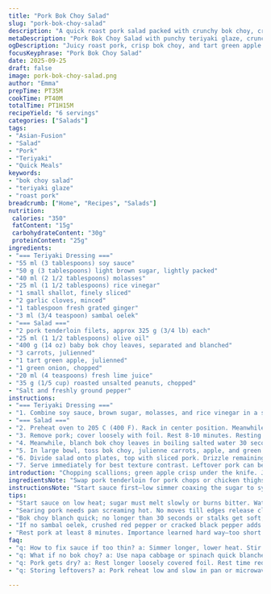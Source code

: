 ```yaml
---
title: "Pork Bok Choy Salad"
slug: "pork-bok-choy-salad"
description: "A quick roast pork salad packed with crunchy bok choy, crisp green apple, and sweet carrots. Dressed in a sticky, tangy teriyaki glaze with a kick from sambal oelek. Aromatic shallots, fresh ginger, and garlic simmer into a syrupy sauce. Toasted peanuts add crunch and a nutty depth. Roasting pork at 200 C creates a juicy, caramelized crust while staying tender inside. Blanching bok choy softens stalks but keeps the leaves vibrant green. Lime juice brightens the mix. Simple, vibrant flavors balancing sweet, spicy, tart, and savory."
metaDescription: "Pork Bok Choy Salad with punchy teriyaki glaze, crunchy apple, toasted peanuts. Roast pork juicy, bok choy bright green, bold mix sweet, spicy, tart, savory."
ogDescription: "Juicy roast pork, crisp bok choy, and tart green apple tossed in sticky teriyaki glaze with roasted peanuts. Quick Asian-fusion salad packed with texture and bold flavors."
focusKeyphrase: "Pork Bok Choy Salad"
date: 2025-09-25
draft: false
image: pork-bok-choy-salad.png
author: "Emma"
prepTime: PT35M
cookTime: PT40M
totalTime: PT1H15M
recipeYield: "6 servings"
categories: ["Salads"]
tags:
- "Asian-Fusion"
- "Salad"
- "Pork"
- "Teriyaki"
- "Quick Meals"
keywords:
- "bok choy salad"
- "teriyaki glaze"
- "roast pork"
breadcrumb: ["Home", "Recipes", "Salads"]
nutrition: 
 calories: "350"
 fatContent: "15g"
 carbohydrateContent: "30g"
 proteinContent: "25g"
ingredients:
- "=== Teriyaki Dressing ==="
- "55 ml (3 tablespoons) soy sauce"
- "50 g (3 tablespoons) light brown sugar, lightly packed"
- "40 ml (2 1/2 tablespoons) molasses"
- "25 ml (1 1/2 tablespoons) rice vinegar"
- "1 small shallot, finely sliced"
- "2 garlic cloves, minced"
- "1 tablespoon fresh grated ginger"
- "3 ml (3/4 teaspoon) sambal oelek"
- "=== Salad ==="
- "2 pork tenderloin filets, approx 325 g (3/4 lb) each"
- "25 ml (1 1/2 tablespoons) olive oil"
- "400 g (14 oz) baby bok choy leaves, separated and blanched"
- "3 carrots, julienned"
- "1 tart green apple, julienned"
- "1 green onion, chopped"
- "20 ml (4 teaspoons) fresh lime juice"
- "35 g (1/5 cup) roasted unsalted peanuts, chopped"
- "Salt and freshly ground pepper"
instructions:
- "=== Teriyaki Dressing ==="
- "1. Combine soy sauce, brown sugar, molasses, and rice vinegar in a small saucepan. Add shallots, garlic, grated ginger, and sambal oelek. Heat over medium until boiling, then reduce to a simmer. Let simmer 8-10 minutes, stirring occasionally until the sauce thickens and turns syrupy. You'll smell sweet garlic and ginger notes intensifying. Remove from heat; cool completely before chilling in fridge. Sauce should coat back of spoon; too thin means simmer longer."
- "=== Salad ==="
- "2. Preheat oven to 205 C (400 F). Rack in center position. Meanwhile, pat pork dry; rub with olive oil, salt, and pepper. Heat a heavy skillet over medium-high heat until shimmering hot. Sear pork, turning till all sides are golden brown—listen for that searing sizzle that means flavor. Transfer skillet to oven. Roast 13-17 minutes; internal temp 62-64 C (145-147 F) for medium. Carry-over heat finishes cooking while resting."
- "3. Remove pork; cover loosely with foil. Rest 8-10 minutes. Resting redistributes juices, keeps meat juicy, not dry or tough. Slice pork thinly across the grain."
- "4. Meanwhile, blanch bok choy leaves in boiling salted water 30 seconds till just wilted but vibrant green. Drain well; shocking in ice water optional to halt cooking if prep ahead."
- "5. In large bowl, toss bok choy, julienne carrots, apple, and green onions with half the teriyaki dressing and lime juice. Taste. Add pinch salt or splash more lime if brightness dull. This step is where textures contrast; crisp apple meets tender bok choy leaves, sweet carrots give a fresh crunch."
- "6. Divide salad onto plates, top with sliced pork. Drizzle remaining teriyaki sauce over everything. Sprinkle peanuts last for crunch and nutty aroma right before serving; adds texture contrast and flecks of toasted brown."
- "7. Serve immediately for best texture contrast. Leftover pork can be thinly sliced cold for packed lunches or grilled quickly for a second round."
introduction: "Chopping scallions; green apple crisp under the knife. Juicy pork tenderloin sears, crackling with that eager oil-shimmer. Garlic and ginger hum out their fragrance as the teriyaki bubbles—sweet, spicy, sticky. Bok choy! Blanched, just a flash to soften stalks, vibrant leaves still crunch. This salad’s a symphony. Toasted peanuts pop aroma into the air. Lime juice sharpens everything last minute—the brightness you need. Resting pork is key; I’ve punished too-hot meat before, dry and tight, no good. Rolling textures and flavors. Carrots add a natural sweetness, apple a tart twist. You’ll hear the sizzle, smell rich caramel, see salad shimmer lightly coated with gloss. Mixing bowl bursts of color. Quick roast, quick prep, but steady attention. Mismatched flavors mustard precise balance here. It’s not fancy but doesn’t skimp on depth or crunch. Trust your senses. Feel when pork is springy but firm. See bok choy turn that perfect emerald. Smell the nuts just before tossing. Mouth feels layers. Simple. Bold. Great for weeknights or impressing guests."
ingredientsNote: "Swap pork tenderloin for pork chops or chicken thighs if short on time—adjust cook times accordingly. Molasses adds depth but dark brown sugar alone works fine for less robust flavor. If no sambal oelek, use a dash of crushed red pepper flakes or freshly ground black pepper for heat punch. Rice vinegar can be swapped with white wine vinegar or even a mild apple cider vinegar, but lime juice finish is non-negotiable for brightness. Peanuts can be replaced with cashews or toasted almonds if allergies or preferences dictate—just roast until golden and fragrant. Don’t skip blanching bok choy—it softens the stalks but keeps color and bite. For the shallot, a small red onion or a mild yellow onion works if that’s what’s on hand. Keep garlic finely minced to disperse pungency without overpowering. Store the sauce in airtight container; thickens further when chilled—warm gently back in microwave or stovetop for pouring consistency."
instructionsNote: "Start sauce first—low simmer coaxing the sugar to syrupy gold. Watch carefully; too hot and it can scorch or boil off too fast. The aromas shift from sharp garlic to sweet rounded notes. Pork sear: hot pan essential for caramelized crust. No moving meat till edges release or risk tearing. Oven finish cooks evenly; test doneness with thermometer or firm touch (springy give means medium). Rest pork under foil to trap juices but avoid steaming; foil needs to be loose. Bok choy blanch no longer than 30 seconds; overdo and leaves turn slimy and color dulls. Toss salad gently to avoid bruising delicate leaves. Dress lightly to keep veggies crisp; extra sauce for drizzling is best. Toast peanuts ahead but mind not to burn; nutty scent signals perfect. Mixing textures is the highlight here—don’t overmix or crush. Serve immediately after assembling to maintain contrast between warm pork and cool salad. Leftovers reheat gently; pork can dry if overcooked."
tips:
- "Start sauce on low heat; sugar must melt slowly or burns bitter. Watch color shift. Garlic smell changes from sharp to mellow as sauce thickens. Keep stir intervals irregular; syrup texture clues readiness. Sauce too thin- simmer longer. Cool fully before fridge to prevent clumps. Sauce thickens more cold; rewarm gently for pourable consistency."
- "Searing pork needs pan screaming hot. No moves till edges release cleanly—tug early and meat tears, ruining crust. Sear all sides quick, listen for crackle sizzle. Oven finishes interior; temp in center hits medium at 62-64 C. Use thermometer or finger press, firmness tells when exact. Rest pork loosely covered; foil tight steams meat, breaks crust and juiciness."
- "Bok choy blanch quick; no longer than 30 seconds or stalks get soft, leaves dull. Shock in ice bath if prepping in advance to save crunch. Toss salad gently, avoid bruising delicate leaves or apple dilutes bright snap. Add dressing slowly, taste mid-toss to balance lime and salt — brightness dulls fast if overdressed."
- "If no sambal oelek, crushed red pepper or cracked black pepper adds heat punch. Molasses deepens glaze but dark brown sugar alone works softer. Swap pork tenderloin for chops or chicken thighs: adjust roasting time accordingly. Peanuts replaceable with cashews or almonds, roast till aroma pops. Keep garlic finely minced to spread flavor without overpowering one single bite."
- "Rest pork at least 8 minutes. Importance learned hard way—too short and juices escape with first slice, meat dries fast. While resting, blanch and prep veggies. Slice pork thin across grain for tenderness. Drizzle remaining sauce last; puddled on plate means soggy salad. Peanuts sprinkle top last second; preserves crunch and nutty aroma. Serve immediately for contrast between warm pork and crisp salad."
faq:
- "q: How to fix sauce if too thin? a: Simmer longer, lower heat. Stir often watch consistency shifts. Can cool sauce; thickens more cold. Reheat gently for pour. Overboil burns sugar bitter. If sauce lumpy cold, warm slowly to dissolve clumps."
- "q: What if no bok choy? a: Use napa cabbage or spinach quick blanched. Texture different but fresh green notes remain. Avoid hearty kale here, overpowers. Blanching time same - just till leaves soften, stays vibrant. Crunch lowers, but overall mix still works."
- "q: Pork gets dry? a: Rest longer loosely covered foil. Rest time redistributes juices, stops heat penetrating further. Dont slice hot meat direct or juices leak quick. If unsure, pull pork from oven few degrees early; carryover heat finishes. Over-cooking common mistake here."
- "q: Storing leftovers? a: Pork reheat low and slow in pan or microwave covered. Salad best eaten fresh but if needed keep dressing separate. Store salad and pork in airtight containers, fridge max 2 days. Peanuts best fresh for crunch; toasted nuts soften storing. Lime juice freshness fades fast; add extra when serving."

---
```

